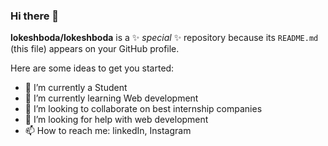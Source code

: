 ### Hi there 👋


**lokeshboda/lokeshboda** is a ✨ _special_ ✨ repository because its `README.md` (this file) appears on your GitHub profile.

Here are some ideas to get you started:

- 🔭 I’m currently a Student
- 🌱 I’m currently learning Web development
- 👯 I’m looking to collaborate on best internship companies
- 🤔 I’m looking for help with web development
- 📫 How to reach me: linkedIn, Instagram

